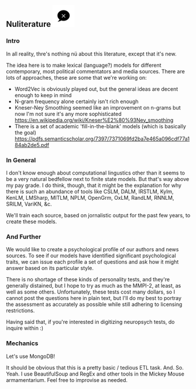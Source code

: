 ## Nuliterature ![tok-tok](images/noun_no-talking_147990.png)

### Intro

In all reality, thre's nothing nü about this literature, except that it's new. 

The idea here is to make lexical (language?) models for different contemporary, most political commentators and media sources. There are lots of approaches, these are some that we're working on:

- Word2Vec is obviously played out, but the general ideas are decent enough to keep in mind
- N-gram frequency alone certainly isn't rich enough
- Kneser-Ney Smoothing seemed like an improvement on n-grams but now I'm not sure it's any more sophisticated
	https://en.wikipedia.org/wiki/Kneser%E2%80%93Ney_smoothing
- There is a set of academic 'fill-in-the-blank' models (which is basically the goal)
	https://pdfs.semanticscholar.org/7397/7371069fd2ba7e465a096cdf77a184ab2de5.pdf


### In General

I don't know enough about computational lingustics other than it seems to be a very natural bedfellow next to finite state models. But that's way above my pay grade. I do think, though, that it might be the explanation for why there is such an abundance of tools like CSLM, DALM, IRSTLM, Kylm, KenLM, LMSharp, MITLM, NPLM, OpenGrm, OxLM, RandLM, RNNLM, SRILM, VariKN, &c.

We'll train each source, based on jornalistic output for the past few years, to create these models.


### And Further

We would like to create a psychological profile of our authors and news sources. To see if our models have identified significant psychological traits, we can issue each profile a set of questions and ask how it might answer based on its particular style. 

There is no shortage of these kinds of personality tests, and they're generally distained, but I hope to try as much as the MMPI-2, at least, as well as some others. Unfortunately, these tests cost many dollars, so I cannot post the questions here in plain text, but I'll do my best to portray the assessment as accurately as possible while still adhering to licensing restrictions.

Having said that, if you're interested in digitizing neuropsych tests, do inquire within :)


### Mechanics
Let's use MongoDB!

It should be obvious that this is a pretty basic / tedious ETL task. And. So. Yeah. I use BeautifulSoup and RegEx and other tools in the Mickey Mouse armamentarium. Feel free to improvise as needed.

